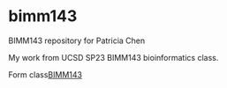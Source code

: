 # bimm143
BIMM143 repository for Patricia Chen

My work from UCSD SP23 BIMM143 bioinformatics class. 

Form class[BIMM143](https://bioboot.github.io/bimm143_S23/)

